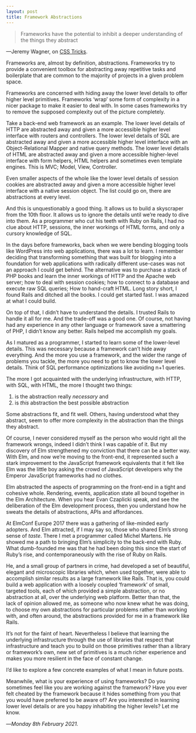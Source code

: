 ```yaml
---
layout: post
title: Framework Abstractions
---
```


> Frameworks have the potential to inhibit a deeper understanding of the things they abstract

—Jeremy Wagner, on [CSS Tricks][jwu].

Frameworks are, almost by definition, abstractions. Frameworks try to provide a convenient toolbox for abstracting away repetitive tasks and boilerplate that are common to the majority of projects in a given problem space. 

Frameworks are concerned with hiding away the lower level details to offer higher level primitives. Frameworks ‘wrap’ some form of complexity in a nicer package to make it easier to deal with. In some cases frameworks try to remove the supposed complexity out of the picture completely.

Take a back-end web framework as an example. The lower level details of HTTP are abstracted away and given a more accessible higher level interface with routers and controllers. The lower level details of SQL are abstracted away and given a more accessible higher level interface with an Object-Relational Mapper and native query methods. The lower level details of HTML are abstracted away and given a more accessible higher-level interface with form helpers, HTML helpers and sometimes even template engines. This is MVC; Model, View, Controller.

Even smaller aspects of the whole like the lower level details of session cookies are abstracted away and given a more accessible higher level interface with a native session object. The list could go on, there are abstractions at every level.

And this is unquestionably a good thing. It allows us to build a skyscraper from the 10th floor. It allows us to ignore the details until we’re ready to dive into them. As a programmer who cut his teeth with Ruby on Rails, I had no clue about HTTP, sessions, the inner workings of HTML forms, and only a cursory knowledge of SQL.

In the days before frameworks, back when we were bending blogging tools like WordPress into web applications, there was a lot to learn. I remember deciding that transforming something that was built for blogging into a foundation for web applications with radically different use-cases was not an approach I could get behind. The alternative was to purchase a stack of PHP books and learn the inner workings of HTTP and the Apache web server; how to deal with session cookies; how to connect to a database and execute raw SQL queries; How to hand-craft HTML. Long story short, I found Rails and ditched all the books. I could get started fast. I was amazed at what I could build.

On top of that, I didn’t have to understand the details. I trusted Rails to handle it all for me. And the trade-off was a good one. Of course, not having had any experience in any other language or framework save a smattering of PHP, I didn’t know any better. Rails helped me accomplish my goals.

As I matured as a programmer, I started to learn some of the lower-level details. This was necessary because a framework can’t hide away everything. And the more you use a framework, and the wider the range of problems you tackle, the more you need to get to know the lower level details. Think of SQL performance optimizations like avoiding n+1 queries.

The more I got acquainted with the underlying infrastructure, with HTTP, with SQL, with HTML, the more I thought two things: 

1. is the abstraction really _necessary_ and 
2. is _this_ abstraction the best possible abstraction

Some abstractions fit, and fit well. Others, having understood what they abstract, seem to offer more complexity in the abstraction than the things they abstract.

Of course, I never considered myself as the person who would right all the framework wrongs, indeed I didn’t think I was capable of it. But my discovery of Elm strengthened my conviction that there can be a better way. With Elm, and now we’re moving to the front-end, it represented such a stark improvement to the JavaScript framework equivalents that it felt like Elm was the little boy asking the crowd of JavaScript developers why the Emperor JavaScript frameworks had no clothes.

Elm abstracted the aspects of programming on the front-end in a tight and cohesive whole. Rendering, events, application state all bound together in the Elm Architecture. When you hear Evan Czaplicki speak, and see the deliberation of the Elm development process, then you understand how he sweats the details of abstractions, APIs and affordances. 

At ElmConf Europe 2017 there was a gathering of like-minded early adopters. And Elm attracted, if I may say so, those who shared Elm’s strong sense of _taste_. There I met a programmer called Michel Martens. He showed me a path to bringing Elm’s simplicity to the back-end with Ruby. What dumb-founded me was that he had been doing this since the start of Ruby’s rise, and contemporaneously with the rise of Ruby on Rails.

He, and a small group of partners in crime, had developed a set of beautiful, elegant and microscopic libraries which, when used together, were able to accomplish similar results as a large framework like Rails. That is, you could build a web application with a loosely coupled ‘framework’ of small, targeted tools, each of which provided a simple abstraction, or no abstraction at all, over the underlying web platform. Better than that, the lack of opinion allowed me, as someone who now knew what he was doing, to choose my own abstractions for particular problems rather than working with, and often around, the abstractions provided for me in a framework like Rails.

It’s not for the faint of heart.  Nevertheless I believe that learning the underlying infrastructure through the use of libraries that respect that infrastructure and teach you to build on those primitives rather than a library or framework’s own, new set of primitives is a much richer experience and makes you more resilient in the face of constant change.

I’d like to explore a few concrete examples of what I mean in future posts. 

Meanwhile, what is your experience of using frameworks? Do you sometimes feel like you are working against the framework? Have you ever felt cheated by the framework because it hides something from you that you would have preferred to be aware of? Are you interested in learning lower level details or are you happy inhabiting the higher levels? Let me know. 

—*Monday 8th February 2021.*

[jwu]: https://css-tricks.com/radeventlistener-a-tale-of-client-side-framework-performance/
